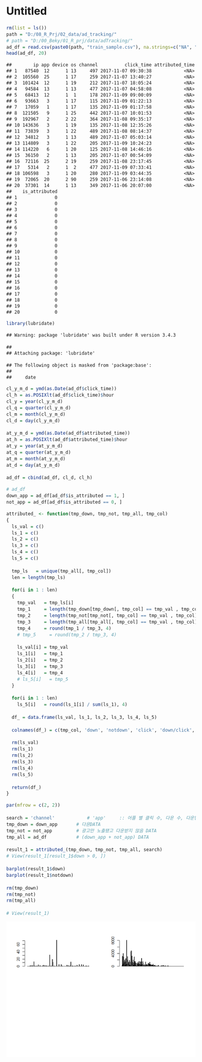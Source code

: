 Untitled
================

``` r
rm(list = ls())
path = "D:/08_R_Prj/02_data/ad_tracking/"
# path = "D:/00_Beky/01_R_prj/data/adTracking/"
ad_df = read.csv(paste0(path, "train_sample.csv"), na.strings=c("NA", ""), stringsAsFactors = F)
head(ad_df, 20)
```

    ##        ip app device os channel          click_time attributed_time
    ## 1   87540  12      1 13     497 2017-11-07 09:30:38            <NA>
    ## 2  105560  25      1 17     259 2017-11-07 13:40:27            <NA>
    ## 3  101424  12      1 19     212 2017-11-07 18:05:24            <NA>
    ## 4   94584  13      1 13     477 2017-11-07 04:58:08            <NA>
    ## 5   68413  12      1  1     178 2017-11-09 09:00:09            <NA>
    ## 6   93663   3      1 17     115 2017-11-09 01:22:13            <NA>
    ## 7   17059   1      1 17     135 2017-11-09 01:17:58            <NA>
    ## 8  121505   9      1 25     442 2017-11-07 10:01:53            <NA>
    ## 9  192967   2      2 22     364 2017-11-08 09:35:17            <NA>
    ## 10 143636   3      1 19     135 2017-11-08 12:35:26            <NA>
    ## 11  73839   3      1 22     489 2017-11-08 08:14:37            <NA>
    ## 12  34812   3      1 13     489 2017-11-07 05:03:14            <NA>
    ## 13 114809   3      1 22     205 2017-11-09 10:24:23            <NA>
    ## 14 114220   6      1 20     125 2017-11-08 14:46:16            <NA>
    ## 15  36150   2      1 13     205 2017-11-07 00:54:09            <NA>
    ## 16  72116  25      2 19     259 2017-11-08 23:17:45            <NA>
    ## 17   5314   2      1  2     477 2017-11-09 07:33:41            <NA>
    ## 18 106598   3      1 20     280 2017-11-09 03:44:35            <NA>
    ## 19  72065  20      2 90     259 2017-11-06 23:14:08            <NA>
    ## 20  37301  14      1 13     349 2017-11-06 20:07:00            <NA>
    ##    is_attributed
    ## 1              0
    ## 2              0
    ## 3              0
    ## 4              0
    ## 5              0
    ## 6              0
    ## 7              0
    ## 8              0
    ## 9              0
    ## 10             0
    ## 11             0
    ## 12             0
    ## 13             0
    ## 14             0
    ## 15             0
    ## 16             0
    ## 17             0
    ## 18             0
    ## 19             0
    ## 20             0

``` r
library(lubridate)
```

    ## Warning: package 'lubridate' was built under R version 3.4.3

    ## 
    ## Attaching package: 'lubridate'

    ## The following object is masked from 'package:base':
    ## 
    ##     date

``` r
cl_y_m_d = ymd(as.Date(ad_df$click_time))
cl_h = as.POSIXlt(ad_df$click_time)$hour
cl_y = year(cl_y_m_d)
cl_q = quarter(cl_y_m_d)
cl_m = month(cl_y_m_d)
cl_d = day(cl_y_m_d)

at_y_m_d = ymd(as.Date(ad_df$attributed_time))
at_h = as.POSIXlt(ad_df$attributed_time)$hour
at_y = year(at_y_m_d)
at_q = quarter(at_y_m_d)
at_m = month(at_y_m_d)
at_d = day(at_y_m_d)

ad_df = cbind(ad_df, cl_d, cl_h)
```

``` r
# ad_df
down_app = ad_df[ad_df$is_attributed == 1, ]
not_app = ad_df[ad_df$is_attributed == 0, ]
```

``` r
attributed_ <- function(tmp_down, tmp_not, tmp_all, tmp_col)
{
  ls_val = c()
  ls_1 = c()
  ls_2 = c()
  ls_3 = c()
  ls_4 = c()
  ls_5 = c()
  
  tmp_ls   = unique(tmp_all[, tmp_col])
  len = length(tmp_ls)
  
  for(i in 1 : len)
  {
    tmp_val   = tmp_ls[i]
    tmp_1     = length(tmp_down[tmp_down[, tmp_col] == tmp_val , tmp_col])
    tmp_2     = length(tmp_not[tmp_not[, tmp_col] == tmp_val , tmp_col])
    tmp_3     = length(tmp_all[tmp_all[, tmp_col] == tmp_val , tmp_col])
    tmp_4     = round(tmp_1 / tmp_3, 4)
    # tmp_5     = round(tmp_2 / tmp_3, 4)
    
    ls_val[i] = tmp_val
    ls_1[i]   = tmp_1
    ls_2[i]   = tmp_2
    ls_3[i]   = tmp_3
    ls_4[i]   = tmp_4
    # ls_5[i]   = tmp_5
  }
  
  for(i in 1 : len)
    ls_5[i]   = round(ls_1[i] / sum(ls_1), 4)

  df_ = data.frame(ls_val, ls_1, ls_2, ls_3, ls_4, ls_5)

  colnames(df_) = c(tmp_col, 'down', 'notdown', 'click', 'down/click', 'down_ratio')
  
  rm(ls_val)
  rm(ls_1)
  rm(ls_2)
  rm(ls_3)
  rm(ls_4)
  rm(ls_5)
  
  return(df_)
}
```

``` r
par(mfrow = c(2, 2))

search = 'channel'            # 'app'     :: 어플 별 클릭 수, 다운 수, 다운받지 않은 수 알고싶을때.
tmp_down = down_app       # 다운DATA
tmp_not = not_app         # 광고만 노출됐고 다운받지 않음 DATA 
tmp_all = ad_df           # (down_app + not_app) DATA

result_1 = attributed_(tmp_down, tmp_not, tmp_all, search)
# View(result_1[result_1$down > 0, ])

barplot(result_1$down)
barplot(result_1$notdown)

rm(tmp_down)
rm(tmp_not)
rm(tmp_all)

# View(result_1)
```

![](ad_Tracking_180420_files/figure-markdown_github/unnamed-chunk-5-1.png)
